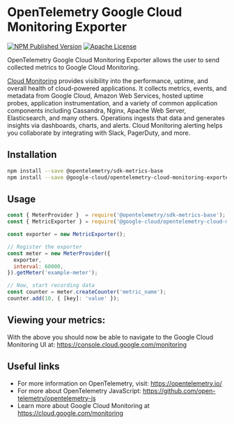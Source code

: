 # OpenTelemetry Google Cloud Monitoring Exporter
[![NPM Published Version][npm-img]][npm-url]
[![Apache License][license-image]][license-image]

OpenTelemetry Google Cloud Monitoring Exporter allows the user to send collected metrics to Google Cloud Monitoring.

[Cloud Monitoring](https://cloud.google.com/monitoring) provides visibility into the performance, uptime, and overall health of cloud-powered applications. It collects metrics, events, and metadata from Google Cloud, Amazon Web Services, hosted uptime probes, application instrumentation, and a variety of common application components including Cassandra, Nginx, Apache Web Server, Elasticsearch, and many others. Operations ingests that data and generates insights via dashboards, charts, and alerts. Cloud Monitoring alerting helps you collaborate by integrating with Slack, PagerDuty, and more.

## Installation

```bash
npm install --save @opentelemetry/sdk-metrics-base
npm install --save @google-cloud/opentelemetry-cloud-monitoring-exporter
```

## Usage

```js
const { MeterProvider }  = require('@opentelemetry/sdk-metrics-base');
const { MetricExporter } = require('@google-cloud/opentelemetry-cloud-monitoring-exporter');

const exporter = new MetricExporter();

// Register the exporter
const meter = new MeterProvider({
  exporter,
  interval: 60000,
}).getMeter('example-meter');

// Now, start recording data
const counter = meter.createCounter('metric_name');
counter.add(10, { [key]: 'value' });
```

##  Viewing your metrics:

With the above you should now be able to navigate to the Google Cloud Monitoring UI at: <https://console.cloud.google.com/monitoring>



## Useful links
- For more information on OpenTelemetry, visit: <https://opentelemetry.io/>
- For more about OpenTelemetry JavaScript: <https://github.com/open-telemetry/opentelemetry-js>
- Learn more about Google Cloud Monitoring at https://cloud.google.com/monitoring

[license-url]: https://github.com/GoogleCloudPlatform/opentelemetry-operations-js/blob/main/LICENSE
[npm-url]: https://www.npmjs.com/package/@google-cloud/opentelemetry-cloud-monitoring-exporter
[npm-img]: https://badge.fury.io/js/%40google-cloud%2Fopentelemetry-cloud-monitoring-exporter.svg
[license-image]: https://img.shields.io/badge/license-Apache_2.0-green.svg?style=flat
